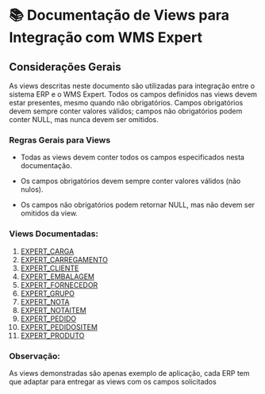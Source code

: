 # 📚 Documentação de Views para Integração com WMS Expert

## Considerações Gerais

As views descritas neste documento são utilizadas para integração entre o sistema ERP e o WMS Expert. Todos os campos definidos nas views devem estar presentes, mesmo quando não obrigatórios. Campos obrigatórios devem sempre conter valores válidos; campos não obrigatórios podem conter NULL, mas nunca devem ser omitidos.

### Regras Gerais para Views

- Todas as views devem conter todos os campos especificados nesta documentação.

- Os campos obrigatórios devem sempre conter valores válidos (não nulos).

- Os campos não obrigatórios podem retornar NULL, mas não devem ser omitidos da view.

### Views Documentadas:

1. [EXPERT_CARGA](views/EXPERT_CARGA.md)
2. [EXPERT_CARREGAMENTO](views/EXPERT_CARREGAMENTO.md)  
3. [EXPERT_CLIENTE](views/EXPERT_CLIENTE.md)  
4. [EXPERT_EMBALAGEM](views/EXPERT_EMBALAGEM.md)  
5. [EXPERT_FORNECEDOR](views/EXPERT_FORNECEDOR.md)  
6. [EXPERT_GRUPO](views/EXPERT_GRUPO.md)  
7. [EXPERT_NOTA](views/EXPERT_NOTA.md)  
8. [EXPERT_NOTAITEM](views/EXPERT_NOTAITEM.md)  
9. [EXPERT_PEDIDO](views/EXPERT_PEDIDO.md)  
10. [EXPERT_PEDIDOSITEM](views/EXPERT_PEDIDOSITEM.md)  
11. [EXPERT_PRODUTO](views/EXPERT_PRODUTO.md)  


### Observação:
As views demonstradas são apenas exemplo de aplicação, cada ERP tem que adaptar para entregar as views com os campos solicitados
